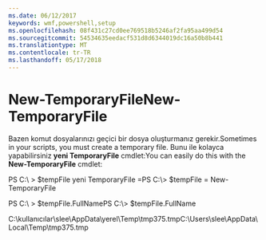 ```yaml
---
ms.date: 06/12/2017
keywords: wmf,powershell,setup
ms.openlocfilehash: 08f431c27cd0ee769518b5246af2fa95aa499d54
ms.sourcegitcommit: 54534635eedacf531d8d6344019dc16a50b8b441
ms.translationtype: MT
ms.contentlocale: tr-TR
ms.lasthandoff: 05/17/2018
---
```

# <a name="new-temporaryfile"></a><span data-ttu-id="6be18-102">New-TemporaryFile</span><span class="sxs-lookup"><span data-stu-id="6be18-102">New-TemporaryFile</span></span>
<span data-ttu-id="6be18-103">Bazen komut dosyalarınızı geçici bir dosya oluşturmanız gerekir.</span><span class="sxs-lookup"><span data-stu-id="6be18-103">Sometimes in your scripts, you must create a temporary file.</span></span> <span data-ttu-id="6be18-104">Bunu ile kolayca yapabilirsiniz **yeni TemporaryFile** cmdlet:</span><span class="sxs-lookup"><span data-stu-id="6be18-104">You can easily do this with the **New-TemporaryFile** cmdlet:</span></span>

<span data-ttu-id="6be18-105">PS C:\\ &gt; $tempFile yeni TemporaryFile =</span><span class="sxs-lookup"><span data-stu-id="6be18-105">PS C:\\&gt; $tempFile = New-TemporaryFile</span></span>

<span data-ttu-id="6be18-106">PS C:\\ &gt; $tempFile.FullName</span><span class="sxs-lookup"><span data-stu-id="6be18-106">PS C:\\&gt; $tempFile.FullName</span></span>

<span data-ttu-id="6be18-107">C:\\kullanıcılar\\slee\\AppData\\yerel\\Temp\\tmp375.tmp</span><span class="sxs-lookup"><span data-stu-id="6be18-107">C:\\Users\\slee\\AppData\\Local\\Temp\\tmp375.tmp</span></span>

